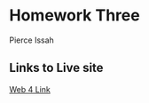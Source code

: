 # Homework Three

Pierce Issah

## Links to Live site

[Web 4 Link](https://in-info-web4.informatics.iupui.edu/~pissah/N315/homework-three/)

<!-- [Github Pages]() -->
